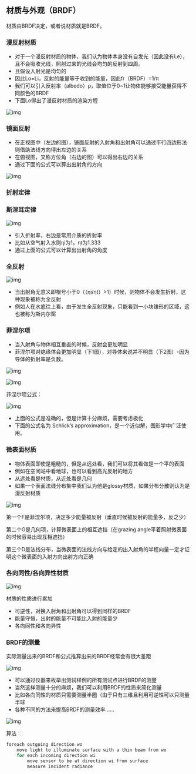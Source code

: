 ## **材质与外观（BRDF）**

材质由BRDF决定，或者说材质就是BRDF。

### **漫反射材质**

- 对于一个漫反射材质的物体，我们认为物体本身没有自发光（因此没有Le），且不会吸收光线，照射过来的光线会均匀的反射到四周。
- 且假设入射光是均匀的
- 因此Lo=Li，反射的能量等于收到的能量，因此fr（BRDF）=1/π
- 我们可以引入反射率（albedo）ρ，取值位于0~1让物体能够接受能量获得不同颜色的BRDF
- 下面Lo得出了漫反射材质的渲染方程



![img](https://pic4.zhimg.com/80/v2-9ac7c06fe9c0378efbe45b644f2b7e47_1440w.jpg)

### **镜面反射**

- 在正视图中（左边的图），镜面反射的入射角和出射角可以通过平行四边形法则借助法线方向得出左边的关系
- 在俯视图，又称方位角（右边的图）可以得出右边的关系
- 通过下面的公式可以算出出射角的方向

![img](https://pic4.zhimg.com/80/v2-297588095d322faa0389874245b67367_1440w.jpg)

### **折射定律**

### **斯涅耳定律**

![img](https://pic2.zhimg.com/80/v2-9e9d9a2cdeb7331120d9bcd92076c265_1440w.jpg)

- 引入折射率，右边是常用介质的折射率
- 比如从空气射入水则ηi为1，ηt为1.333
- 通过上面的公式可以计算出出射角的角度

### **全反射**

![img](https://pic4.zhimg.com/80/v2-a88168deae339f4bfe610aef4affb8ef_1440w.jpg)

- 当出射角无意义即根号小于0（（ηi/ηt）>1）时候，则物体不会发生折射，这种现象被称为全反射
- 例如人在水底往上看，由于发生全反射现象，只能看到一小块锥形的区域，这也被称为斯内尔窗

### **菲涅尔项**

- 当入射角与物体相互垂直的时候，反射会更加明显
- 菲涅尔项对绝缘体会更加明显（下1图），对导体来说并不明显（下2图）-因为导体的折射率是负数。

![img](https://pic1.zhimg.com/80/v2-6f9440501bf8a0f5273f425abbbc5280_1440w.jpg)

![img](https://pic1.zhimg.com/80/v2-449b1d883aa3e3aaf6a9030fc359fa54_1440w.jpg)

菲涅尔项公式：

![img](https://pic4.zhimg.com/80/v2-340ec8a0d68452cc1fcbceb420f7aa4f_1440w.jpg)

- 上面的公式是准确的，但是计算十分麻烦，需要考虑极化
- 下面的公式名为 Schlick’s approximation，是一个近似解，图形学中广泛使用。

### **微表面材质**

- 物体表面即使是粗糙的，但是从远处看，我们可以将其看做是一个平的表面
- 例如在空间站中看地球，也可以看到高光反射的地方
- 从远处看是材质，从近处看是几何
- 如果一个表面法线分布集中我们认为他是glossy材质，如果分布分散则认为是漫反射材质



![img](https://pic4.zhimg.com/80/v2-c045a07ed45bee2991160e649dc1f637_1440w.jpg)

第一个F是菲涅尔项，决定多少能量被反射（垂直时候被反射的能量多，反之少）

第二个G是几何项，计算微表面上的相互遮挡（在grazing angle平着照射微表面的时候容易出现互相遮挡）

第三个D是法线分布，当微表面的法线方向与给定的出入射角的半程向量一定才证明这个微表面的入射方向出射方向正确

### **各向同性/各向异性材质**

![img](https://pic1.zhimg.com/80/v2-fbb2a9becad45c31fda569b3b76ac8c0_1440w.jpg)

材质的性质进行累加

- 可逆性，对换入射角和出射角可以得到同样的BRDF
- 能量守恒，出射的能量不可能比入射的能量少
- 各向同性和各向异性

### **BRDF的测量**

实际测量出来的BRDF和公式推算出来的BRDF经常会有很大差距

![img](https://pic2.zhimg.com/80/v2-ad4f7c8c1f3d2447216123a5f9f82cf1_1440w.jpg)

- 可以通过仪器来枚举出测试样例的所有测试点进行BRDF的测量
- 当然这样测量十分的麻烦，我们可以利用BRDF的性质来简化测量
- 比如各向同性的材质只需要测量半圈（由于只有三维且利用可逆性可以只测量半球
- 各种不同的方法来提高BRDF的测量效率......

![img](https://pic2.zhimg.com/80/v2-e1876842b3e7ad9e69428137f108b11d_1440w.jpg)

算法：

```glsl
foreach outgoing direction wo
    move light to illuminate surface with a thin beam from wo
    for each incoming direction wi
        move sensor to be at direction wi from surface
        measure incident radiance
```

